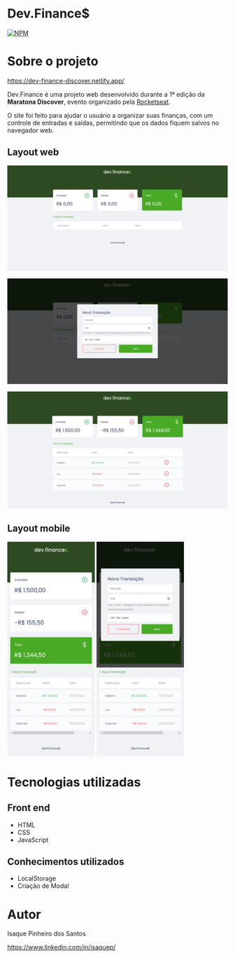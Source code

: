 # Dev.Finance$ 
[![NPM](https://img.shields.io/npm/l/react)](https://github.com/IsaqueP/Dev.Finance/blob/main/LICENSE) 

# Sobre o projeto

https://dev-finance-discover.netlify.app/

Dev.Finance é uma projeto web desenvolvido durante a 1ª edição da **Maratona Discover**, evento organizado pela [Rocketseat](https://rocketseat.com.br/ "Site da Rocketseat").

O site foi feito para ajudar o usuário a organizar suas finanças, com um controle de entradas e saídas, permitindo que os dados fiquem salvos no navegador web.

## Layout web
![Web 1](https://github.com/IsaqueP/Dev.Finance/blob/main/assets/GitHub/Screenshot_Desktop_Clean.png)

![Web 2](https://github.com/IsaqueP/Dev.Finance/blob/main/assets/GitHub/Screenshot_Desktop_Modal.png)

![Web 3](https://github.com/IsaqueP/Dev.Finance/blob/main/assets/GitHub/Screenshot_Deskotp_withData.png)

## Layout mobile
<img src="https://github.com/IsaqueP/Dev.Finance/blob/main/assets/GitHub/Screenshot_Mobile_withData.png" width="200"> <img src="https://github.com/IsaqueP/Dev.Finance/blob/main/assets/GitHub/Screenshot_Mobile_Modal.png" width="200">

# Tecnologias utilizadas
## Front end
- HTML
- CSS
- JavaScript

## Conhecimentos utilizados
- LocalStorage
- Criação de Modal

# Autor

Isaque Pinheiro dos Santos

https://www.linkedin.com/in/isaquep/

